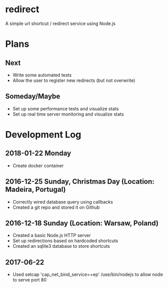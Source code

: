 # redirect
A simple url shortcut / redirect service using Node.js

# Plans

## Next

* Write some automated tests
* Allow the user to register new redirects (but not overwrite)

## Someday/Maybe

* Set up some performance tests and visualize stats
* Set up real time server monitoring and visualize stats

# Development Log

## 2018-01-22 Monday

* Create docker container

## 2016-12-25 Sunday, Christmas Day (Location: Madeira, Portugal)

* Correctly wired database query using callbacks
* Created a git repo and stored it on Github

## 2016-12-18 Sunday (Location: Warsaw, Poland)

* Created a basic Node.js HTTP server
* Set up redirections based on hardcoded shortcuts
* Created an sqlite3 database to store shortcuts

## 2017-06-22

* Used setcap 'cap_net_bind_service=+ep' /use/bin/nodejs to allow node to serve port 80
